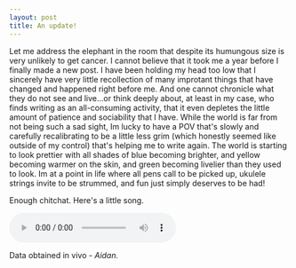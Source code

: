 ```yaml
---
layout: post
title: An update!
---
```


<p align="justify">
  
Let me address the elephant in the room that despite its humungous size is very unlikely to get cancer. I cannot believe that it took me a year before I finally made a new post. I have been holding my head too low that I sincerely have very little recollection of many improtant things that have changed and happened right before me. And one cannot chronicle what they do not see and live...or think deeply about, at least in my case, who finds writing as an all-consuming activity, that it even depletes the little amount of patience and sociability that I have. While the world is far from not being such a sad sight, Im lucky to have a POV that's slowly and carefully recalibrating to be a little less grim (which honestly seemed like outside of my control) that's helping me to write again. The world is starting to look prettier with all shades of blue becoming brighter, and yellow becoming warmer on the skin, and green becoming livelier than they used to look. Im at a point in life where all pens call to be picked up, ukulele strings invite to be strummed, and fun just simply deserves to be had!

<p align="justify">
  
Enough chitchat. Here's a little song. 

  <audio controls>
  <source src="images/wedontbeleive.m4a" type="audio/m4a">
</audio>

<p align="justify">

</p>

<p> Data obtained in vivo - <em> Aidan. </em> </p>
